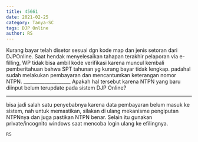 ```yaml
---
title: 45661
date: 2021-02-25
category: Tanya-SC
tags: DJP Online
author: RS
---
```


Kurang bayar telah disetor sesuai dgn kode map dan jenis setoran dari DJPOnline. Saat hendak menyelesaikan tahapan terakhir pelaporan via e-filling, WP tidak bisa ambil kode verifikasi karena muncul kembali pemberitahuan bahwa SPT tahunan yg kurang bayar tidak lengkap. padahal sudah melakukan pembayaran dan mencantumkan keterangan nomor NTPN. ____________________ Apakah hal tersebut karena NTPN yang baru diinput belum terupdate pada sistem DJP Online?

---

bisa jadi salah satu penyebabnya karena data pembayaran belum masuk ke sistem, nah untuk memastikan, silakan di ulang mekanisme pengiputan NTPNnya dan juga pastikan NTPN benar. Selain itu gunakan private/incognito windows saat mencoba login ulang ke efilingnya.

`RS`
